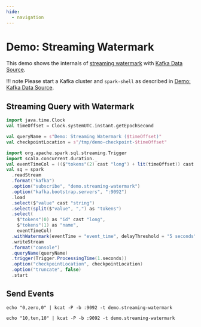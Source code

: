 ```yaml
---
hide:
  - navigation
---
```


# Demo: Streaming Watermark

This demo shows the internals of [streaming watermark](../watermark/index.md) with [Kafka Data Source](../datasources/kafka/index.md).

!!! note
    Please start a Kafka cluster and `spark-shell` as described in [Demo: Kafka Data Source](kafka-data-source.md).

## Streaming Query with Watermark

```scala
import java.time.Clock
val timeOffset = Clock.systemUTC.instant.getEpochSecond
```

```scala
val queryName = s"Demo: Streaming Watermark ($timeOffset)"
val checkpointLocation = s"/tmp/demo-checkpoint-$timeOffset"
```

```scala
import org.apache.spark.sql.streaming.Trigger
import scala.concurrent.duration._
val eventTimeCol = (($"tokens"(2) cast "long") + lit(timeOffset)) cast "timestamp" as "event_time"
val sq = spark
  .readStream
  .format("kafka")
  .option("subscribe", "demo.streaming-watermark")
  .option("kafka.bootstrap.servers", ":9092")
  .load
  .select($"value" cast "string")
  .select(split($"value", ",") as "tokens")
  .select(
    $"tokens"(0) as "id" cast "long",
    $"tokens"(1) as "name",
    eventTimeCol)
  .withWatermark(eventTime = "event_time", delayThreshold = "5 seconds")
  .writeStream
  .format("console")
  .queryName(queryName)
  .trigger(Trigger.ProcessingTime(1.seconds))
  .option("checkpointLocation", checkpointLocation)
  .option("truncate", false)
  .start
```

## Send Events

```console
echo "0,zero,0" | kcat -P -b :9092 -t demo.streaming-watermark
```

```console
echo "10,ten,10" | kcat -P -b :9092 -t demo.streaming-watermark
```
